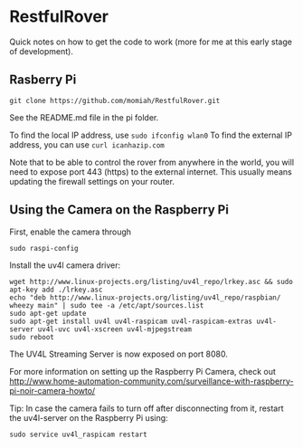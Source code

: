 # RestfulRover

Quick notes on how to get the code to work (more for me at this early stage
of development).

## Rasberry Pi

```shell
git clone https://github.com/momiah/RestfulRover.git
```

See the README.md file in the pi folder.

To find the local IP address, use `sudo ifconfig wlan0`
To find the external IP address, you can use `curl icanhazip.com`

Note that to be able to control the rover from anywhere in the world, you
will need to expose port 443 (https) to the external internet. This usually
means updating the firewall settings on your router.

## Using the Camera on the Raspberry Pi

First, enable the camera through

```shell
sudo raspi-config
```

Install the uv4l camera driver:

```shell
wget http://www.linux-projects.org/listing/uv4l_repo/lrkey.asc && sudo apt-key add ./lrkey.asc  
echo "deb http://www.linux-projects.org/listing/uv4l_repo/raspbian/ wheezy main" | sudo tee -a /etc/apt/sources.list  
sudo apt-get update  
sudo apt-get install uv4l uv4l-raspicam uv4l-raspicam-extras uv4l-server uv4l-uvc uv4l-xscreen uv4l-mjpegstream  
sudo reboot
```

The UV4L Streaming Server is now exposed on port 8080.

For more information on setting up the Raspberry Pi Camera, check out
http://www.home-automation-community.com/surveillance-with-raspberry-pi-noir-camera-howto/

Tip: In case the camera fails to turn off after disconnecting from it, restart the
uv4l-server on the Raspberry Pi using:

```shell
sudo service uv4l_raspicam restart
```


